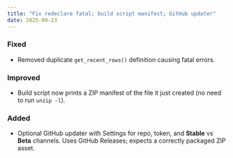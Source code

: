 ```yaml
---
title: "Fix redeclare fatal; build script manifest; GitHub updater"
date: 2025-09-23
---
```


### Fixed
- Removed duplicate `get_recent_rows()` definition causing fatal errors.

### Improved
- Build script now prints a ZIP manifest of the file it just created (no need to run `unzip -l`).

### Added
- Optional GitHub updater with Settings for repo, token, and **Stable** vs **Beta** channels. Uses GitHub Releases; expects a correctly packaged ZIP asset.
